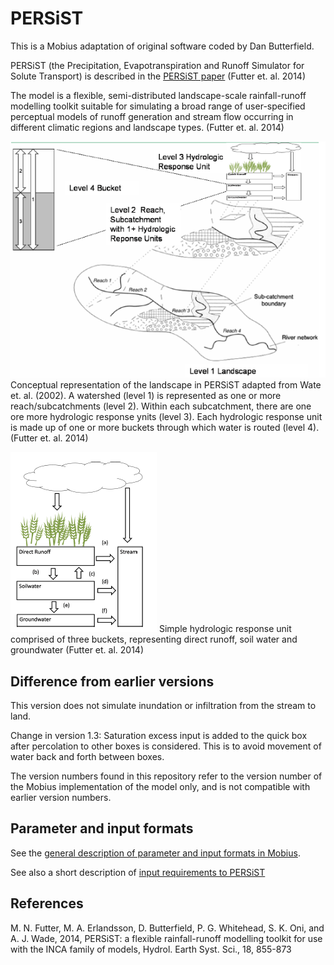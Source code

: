 # PERSiST

This is a Mobius adaptation of original software coded by Dan Butterfield.

PERSiST (the Precipitation, Evapotranspiration and Runoff Simulator for Solute Transport) is described in the [PERSiST paper](https://pdfs.semanticscholar.org/2e46/db20c4f6dfa1bcdb45f071ce784cc5a6a873.pdf) (Futter et. al. 2014)

The model is a flexible, semi-distributed landscape-scale rainfall-runoff modelling toolkit suitable for simulating a broad range of user-specified perceptual models of runoff generation and stream flow occurring in different climatic regions and landscape types. (Futter et. al. 2014)

![alt text](../../Documentation/img/persist.png "Figure taken from (Futter et. al. 2014)")
Conceptual representation of the landscape in PERSiST adapted from Wate et. al. (2002). A watershed (level 1) is represented as one or more reach/subcatchments (level 2). Within each subcatchment, there are one ore more hydrologic response ynits (level 3). Each hydrologic response unit is made up of one or more buckets through which water is routed (level 4). (Futter et. al. 2014)

![alt text](../../Documentation/img/persist2.png "Figure taken from (Futter et. al. 2014)")
Simple hydrologic response unit comprised of three buckets, representing direct runoff, soil water and groundwater (Futter et. al. 2014)

## Difference from earlier versions

This version does not simulate inundation or infiltration from the stream to land.

Change in version 1.3: Saturation excess input is added to the quick box after percolation to other boxes is considered. This is to avoid movement of water back and forth between boxes.

The version numbers found in this repository refer to the version number of the Mobius implementation of the model only, and is not compatible with earlier version numbers.


## Parameter and input formats

See the [general description of parameter and input formats in Mobius](https://github.com/NIVANorge/Mobius/blob/master/Documentation/file_format_documentation.pdf).

See also a short description of [input requirements to PERSiST](https://github.com/NIVANorge/Mobius/tree/master/Documentation/ModelInputRequirements)


## References

M. N. Futter, M. A. Erlandsson, D. Butterfield, P. G. Whitehead, S. K. Oni, and A. J. Wade, 2014, PERSiST: a flexible rainfall-runoff modelling toolkit for use with the INCA family of models, Hydrol. Earth Syst. Sci., 18, 855-873
